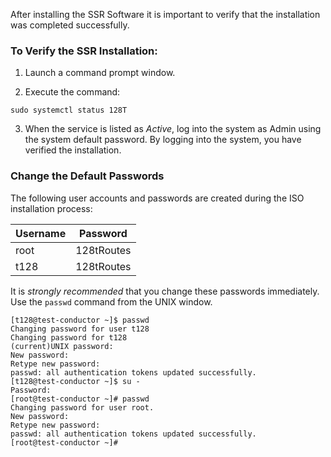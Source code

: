 <!---Verify Conductor Installation --->

After installing the SSR Software it is important to verify that the installation was completed successfully.

### To Verify the SSR Installation:

1. Launch a command prompt window.

2. Execute the command:

  ```
  sudo systemctl status 128T
  ```

3. When the service is listed as _Active_, log into the system as Admin using the system default password. By logging into the system, you have verified the installation. 

### Change the Default Passwords

The following user accounts and passwords are created during the ISO installation process:

| Username | Password   |
| -------- | ---------- |
| root     | 128tRoutes |
| t128     | 128tRoutes |

It is *strongly recommended* that you change these passwords immediately. Use the `passwd` command from the UNIX window.

```
[t128@test-conductor ~]$ passwd
Changing password for user t128
Changing password for t128
(current)UNIX password:
New password:
Retype new password: 
passwd: all authentication tokens updated successfully.
[t128@test-conductor ~]$ su - 
Password:
[root@test-conductor ~]# passwd
Changing password for user root.
New password:
Retype new password: 
passwd: all authentication tokens updated successfully.
[root@test-conductor ~]#
```